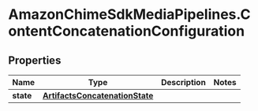 # AmazonChimeSdkMediaPipelines.ContentConcatenationConfiguration

## Properties

Name | Type | Description | Notes
------------ | ------------- | ------------- | -------------
**state** | [**ArtifactsConcatenationState**](ArtifactsConcatenationState.md) |  | 


